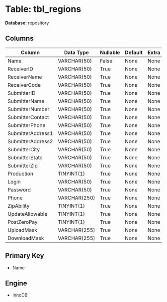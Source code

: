 # Table: tbl_regions

**Database:** repository

## Columns

| Column | Data Type | Nullable | Default | Extra |
|--------|-----------|----------|---------|-------|
| Name | VARCHAR(50) | False | None | None |
| ReceiverID | VARCHAR(50) | True | None | None |
| ReceiverName | VARCHAR(50) | True | None | None |
| ReceiverCode | VARCHAR(50) | True | None | None |
| SubmitterID | VARCHAR(50) | True | None | None |
| SubmitterName | VARCHAR(50) | True | None | None |
| SubmitterNumber | VARCHAR(50) | True | None | None |
| SubmitterContact | VARCHAR(50) | True | None | None |
| SubmitterPhone | VARCHAR(50) | True | None | None |
| SubmitterAddress1 | VARCHAR(50) | True | None | None |
| SubmitterAddress2 | VARCHAR(50) | True | None | None |
| SubmitterCity | VARCHAR(50) | True | None | None |
| SubmitterState | VARCHAR(50) | True | None | None |
| SubmitterZip | VARCHAR(50) | True | None | None |
| Production | TINYINT(1) | True | None | None |
| Login | VARCHAR(50) | True | None | None |
| Password | VARCHAR(50) | True | None | None |
| Phone | VARCHAR(250) | True | None | None |
| ZipAbility | TINYINT(1) | True | None | None |
| UpdateAllowable | TINYINT(1) | True | None | None |
| PostZeroPay | TINYINT(1) | True | None | None |
| UploadMask | VARCHAR(255) | True | None | None |
| DownloadMask | VARCHAR(255) | True | None | None |

## Primary Key
- Name

## Engine
- InnoDB
